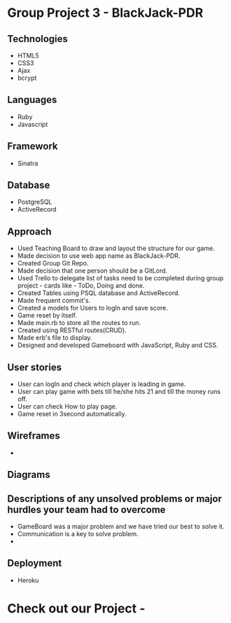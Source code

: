 # Group Project 3 - BlackJack-PDR

## Technologies 
- HTML5
- CSS3
- Ajax
- bcrypt
## Languages 
- Ruby
- Javascript
## Framework 
- Sinatra
## Database 
- PostgreSQL
- ActiveRecord

## Approach 

- Used Teaching Board to draw and layout the structure for our game.
- Made decision to use web app name as BlackJack-PDR.
- Created Group Git Repo.
- Made decision that one person should be a GitLord.
- Used Trello to delegate list of tasks need to be completed during group project - cards like - ToDo, Doing and done.
- Created Tables using PSQL database and ActiveRecord.
- Made frequent commit's.
- Created a models for Users to logIn and save score.
- Game reset by itself.
- Made main.rb to store all the routes to run.
- Created using RESTful routes(CRUD).
- Made erb's file to display.
- Designed and developed Gameboard with JavaScript, Ruby and CSS.

## User stories

- User can logIn and check which player is leading in game.
- User can play game with bets till he/she hits 21 and till the money runs off.
- User can check How to play page.
- Game reset in 3second automatically.

## Wireframes 

- 

## Diagrams 


## Descriptions of any unsolved problems or major hurdles your team had to overcome

- GameBoard was a major problem and we have tried our best to solve it.
- Communication is a key to solve problem.
- 

## Deployment 
- Heroku

# Check out our Project - 